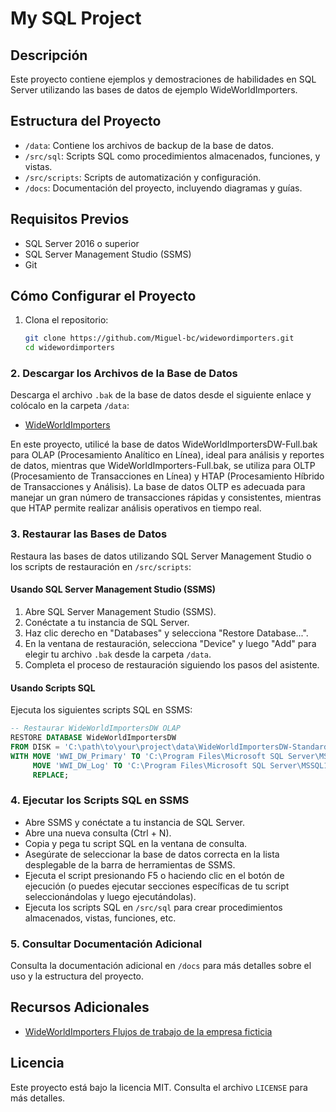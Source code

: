 
# My SQL Project

## Descripción
Este proyecto contiene ejemplos y demostraciones de habilidades en SQL Server utilizando las bases de datos de ejemplo WideWorldImporters.

## Estructura del Proyecto
- `/data`: Contiene los archivos de backup de la base de datos.
- `/src/sql`: Scripts SQL como procedimientos almacenados, funciones, y vistas.
- `/src/scripts`: Scripts de automatización y configuración.
- `/docs`: Documentación del proyecto, incluyendo diagramas y guías.

## Requisitos Previos
- SQL Server 2016 o superior
- SQL Server Management Studio (SSMS)
- Git

## Cómo Configurar el Proyecto
1. Clona el repositorio:
   ```sh
   git clone https://github.com/Miguel-bc/widewordimporters.git
   cd widewordimporters

### 2. Descargar los Archivos de la Base de Datos
Descarga el archivo `.bak` de la base de datos desde el siguiente enlace y colócalo en la carpeta `/data`:

- [WideWorldImporters](https://github.com/Microsoft/sql-server-samples/releases/tag/wide-world-importers-v1.0)

En este proyecto, utilicé la base de datos WideWorldImportersDW-Full.bak para OLAP (Procesamiento Analítico en Línea), ideal para análisis y reportes de datos, mientras que WideWorldImporters-Full.bak, se utiliza para OLTP (Procesamiento de Transacciones en Línea) y HTAP (Procesamiento Híbrido de Transacciones y Análisis). La base de datos OLTP es adecuada para manejar un gran número de transacciones rápidas y consistentes, mientras que HTAP permite realizar análisis operativos en tiempo real.

### 3. Restaurar las Bases de Datos
Restaura las bases de datos utilizando SQL Server Management Studio o los scripts de restauración en `/src/scripts`:

#### Usando SQL Server Management Studio (SSMS)
1. Abre SQL Server Management Studio (SSMS).
2. Conéctate a tu instancia de SQL Server.
3. Haz clic derecho en "Databases" y selecciona "Restore Database...".
4. En la ventana de restauración, selecciona "Device" y luego "Add" para elegir tu archivo `.bak` desde la carpeta `/data`.
5. Completa el proceso de restauración siguiendo los pasos del asistente.

#### Usando Scripts SQL
Ejecuta los siguientes scripts SQL en SSMS:

```sql
-- Restaurar WideWorldImportersDW OLAP
RESTORE DATABASE WideWorldImportersDW
FROM DISK = 'C:\path\to\your\project\data\WideWorldImportersDW-Standard.bak'
WITH MOVE 'WWI_DW_Primary' TO 'C:\Program Files\Microsoft SQL Server\MSSQL15.MSSQLSERVER\MSSQL\DATA\WideWorldImportersDW.mdf',
     MOVE 'WWI_DW_Log' TO 'C:\Program Files\Microsoft SQL Server\MSSQL15.MSSQLSERVER\MSSQL\DATA\WideWorldImportersDW_log.ldf',
     REPLACE;
```

### 4. Ejecutar los Scripts SQL en SSMS

- Abre SSMS y conéctate a tu instancia de SQL Server.
- Abre una nueva consulta (Ctrl + N).
- Copia y pega tu script SQL en la ventana de consulta.
- Asegúrate de seleccionar la base de datos correcta en la lista desplegable de la barra de herramientas de SSMS.
- Ejecuta el script presionando F5 o haciendo clic en el botón de ejecución (o puedes ejecutar secciones específicas de tu script seleccionándolas y luego ejecutándolas).
- Ejecuta los scripts SQL en `/src/sql` para crear procedimientos almacenados, vistas, funciones, etc.

### 5. Consultar Documentación Adicional
Consulta la documentación adicional en `/docs` para más detalles sobre el uso y la estructura del proyecto.

## Recursos Adicionales
- [WideWorldImporters Flujos de trabajo de la empresa ficticia](https://learn.microsoft.com/es-es/sql/samples/wide-world-importers-what-is?view=sql-server-ver16)
  
## Licencia
Este proyecto está bajo la licencia MIT. Consulta el archivo `LICENSE` para más detalles.

